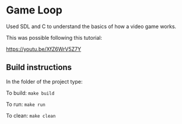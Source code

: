 # Game Loop

Used SDL and C to understand the basics of how a video game works.

This was possible following this tutorial:

https://youtu.be/XfZ6WrV5Z7Y

## Build instructions

In the folder of the project type:

To build:
```make build```

To run:
```make run```

To clean:
```make clean```
